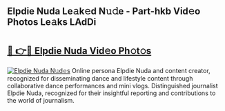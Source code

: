 ## Elpdie Nuda Le𝚊k𝚎d N𝚞𝚍e - Part-hkb Vid𝚎o Photos Le𝚊ks LAdDi

# <h2><a href="http://fbbxm0.evod.top/?m=Elpdie+Nuda">🔗 👉🔴 Elpdie Nuda Vid𝚎o Ph𝚘t𝚘s</a></h2>

[![Elpdie Nuda N𝚞d𝚎s](https://i.imgur.com/8V9OHl7.gif)](http://fbbxm0.evod.top/?m=Elpdie+Nuda)
Online persona Elpdie Nuda and content creator, recognized for disseminating dance and lifestyle content through collaborative dance performances and mini vlogs. Distinguished journalist Elpdie Nuda, recognized for their insightful reporting and contributions to the world of journalism. 
